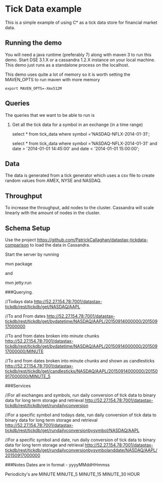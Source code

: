 Tick Data example
========================================================

This is a simple example of using C* as a tick data store for financial market data.

## Running the demo 

You will need a java runtime (preferably 7) along with maven 3 to run this demo. Start DSE 3.1.X or a cassandra 1.2.X instance on your local machine. This demo just runs as a standalone process on the localhost.

This demo uses quite a lot of memory so it is worth setting the MAVEN_OPTS to run maven with more memory

    export MAVEN_OPTS=-Xmx512M

## Queries

The queries that we want to be able to run is 
	
1. Get all the tick data for a symbol in an exchange (in a time range)

     select * from tick_data where symbol ='NASDAQ-NFLX-2014-01-31';
     
     select * from tick_data where symbol ='NASDAQ-NFLX-2014-01-31' and date > '2014-01-01 14:45:00' and date < '2014-01-01 15:00:00';

## Data 

The data is generated from a tick generator which uses a csv file to create random values from AMEX, NYSE and NASDAQ.

## Throughput 

To increase the throughput, add nodes to the cluster. Cassandra will scale linearly with the amount of nodes in the cluster.

## Schema Setup
Use the project https://github.com/PatrickCallaghan/datastax-tickdata-comparison to load the data in Cassandra.

Start the server by running 

mvn package 

and

mvn jetty:run

###Querying.

//Todays data
http://52.27.154.78:7001/datastax-tickdb/rest/tickdb/get/NASDAQ/AAPL

//To and From dates
http://52.27.154.78:7001/datastax-tickdb/rest/tickdb/get/bydatetime/NASDAQ/AAPL/20150914000000/20150917000000

//To and from dates broken into minute chunks 
http://52.27.154.78:7001/datastax-tickdb/rest/tickdb/get/bydatetime/NASDAQ/AAPL/20150914000000/20150917000000/MINUTE

//To and from dates broken into minute chunks and shown as candlesticks 
http://52.27.154.78:7001/datastax-tickdb/rest/tickdb/get/candlesticks/NASDAQ/AAPL/20150914000000/20150917000000/MINUTE_5

###Services

//For all exchanges and symbols, run daily conversion of tick data to binary data for long term storage and retrieval 
http://52.27.154.78:7001/datastax-tickdb/rest/tickdb/get/rundailyconversion

//For a specific symbol and todays date, run daily conversion of tick data to binary data for long term storage and retrieval
http://52.27.154.78:7001/datastax-tickdb/rest/tickdb/get/rundailyconversionbysymbol/NASDAQ/AAPL

//For a specific symbol and date, run daily conversion of tick data to binary data for long term storage and retrieval
http://52.27.154.78:7001/datastax-tickdb/rest/tickdb/get/rundailyconversionbysymbolanddate/NASDAQ/AAPL/20150917000000


###Notes
Dates are in format - yyyyMMddHHmmss

Periodicity's are 
MINUTE
MINUTE_5
MINUTE_15
MINUTE_30
HOUR






